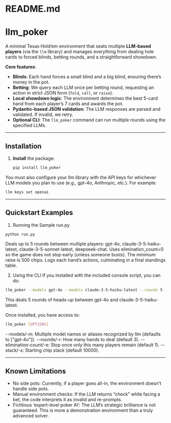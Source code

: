 # README.md
# llm_poker

A minimal Texas Hold’em environment that seats multiple **LLM-based players** (via the `llm` library) and manages everything from dealing hole cards to forced blinds, betting rounds, and a straightforward showdown.  

**Core features**:  
- **Blinds**: Each hand forces a small blind and a big blind, ensuring there’s money in the pot.  
- **Betting**: We query each LLM once per betting round, requesting an action in strict JSON form (`fold`, `call`, or `raise`).  
- **Local showdown logic**: The environment determines the best 5-card hand from each player’s 7 cards and awards the pot.  
- **Pydantic-based JSON validation**: The LLM responses are parsed and validated. If invalid, we retry.  
- **Optional CLI**: The `llm_poker` command can run multiple rounds using the specified LLMs.

-----

## Installation

1. **Install** the package:
   ```bash
   pip install llm_poker
   ```

You must also configure your llm library with the API keys for whichever LLM models you plan to use (e.g., gpt-4o, Anthropic, etc.). For example:

```bash
llm keys set openai
```

-----

## Quickstart Examples
1. Running the Sample run.py
```bash
python run.py
```
Deals up to 5 rounds between multiple players: gpt-4o, claude-3-5-haiku-latest, claude-3-5-sonnet-latest, deepseek-chat.
Uses elimination_count=0 so the game does not stop early (unless someone busts).
The minimum raise is 500 chips.
Logs each hand’s actions, culminating in a final standings table.

2. Using the CLI
If you installed with the included console script, you can do:

```bash
llm_poker --models gpt-4o --models claude-3-5-haiku-latest --rounds 5
```
This deals 5 rounds of heads-up between gpt-4o and claude-3-5-haiku-latest.


Once installed, you have access to:

```bash
llm_poker [OPTIONS]
```
--models/-m: Multiple model names or aliases recognized by llm (defaults to ["gpt-4o"]).
--rounds/-r: How many hands to deal (default 3).
--elimination-count/-e: Stop once only this many players remain (default 1).
--stack/-s: Starting chip stack (default 10000).

-----

## Known Limitations
- No side pots: Currently, if a player goes all-in, the environment doesn’t handle side pots.
- Manual environment checks: If the LLM returns “check” while facing a bet, the code interprets it as invalid and re-prompts.
- Fictitious ‘expert-level poker AI’: The LLM’s strategic brilliance is not guaranteed. This is more a demonstration environment than a truly advanced solver.